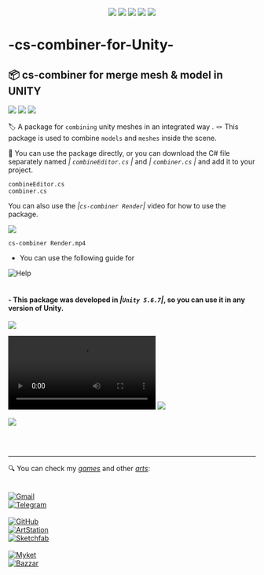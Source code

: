 <p align="center">
   <img src="https://img.shields.io/badge/Version-5.2.4-abcdef?style=flat">
   <img src="https://img.shields.io/badge/.NET-512BD4?logo=dotnet&logoColor=fff">
   <img src="https://img.shields.io/badge/Unity%205.6.7-black?style=flat&logo=unity">
   <img src="https://custom-icon-badges.demolab.com/badge/C%23-%23239120.svg?logo=cshrp&logoColor=white">
   <img src="https://img.shields.io/badge/Apache%20Licence-2.0-0091ea?style=flat&labelColor=0071b7">
</p>
<https://img.shields.io/badge/Unity%205.6.7-black?style=flat&logo=unity>
<https://img.shields.io/badge/Unity-%23000000.svg?logo=unity&logoColor=white>
<https://custom-icon-badges.demolab.com/badge/Visual%20Studio-5C2D91.svg?&logo=visual-studio&logoColor=white>


# -cs-combiner-for-Unity-
## 📦 cs-combiner for merge mesh & model in UNITY
<img src="https://img.shields.io/badge/Mesh%20%26%20Fbx-Combiner-orange?style=plastic&labelColor=green">
   <img src="https://img.shields.io/badge/Better-For Your Game Performance-%239CAEA9?style=plastic&labelColor=%23CCDAD1">
   <img src="https://img.shields.io/badge/Easy-To%20Use-%2338302E?style=plastic&labelColor=%236F6866">


 🏷 A package for ```combining``` unity meshes in an integrated way . 🪢 This package is used to combine ```models``` and ```meshes``` inside the scene. 

 🔑 You can use the package directly, or you can download the C# file separately named *| ```combineEditor.cs``` |* and *| ```combiner.cs``` |* and add it to your project.
 ```
combineEditor.cs
combiner.cs
```
You can also use the *|```cs-combiner Render```|* video for how to use the package.

<img src="https://img.shields.io/badge/With%20Video-To%20Help%20You-%2320FC8F?style=social&labelColor=%233F5E5A">

```
cs-combiner Render.mp4
```
- You can use the following guide for

![Help](https://github.com/user-attachments/assets/9deb0f9b-d3f2-47ea-bd16-3dfb97042292)
<br><br>
#### - This package was developed in *|``` Unity 5.6.7 ```|*, so you can use it in any version of Unity.
<img src="https://img.shields.io/badge/Unity-black?style=flat&logo=unity"> <br>

<video src="https://github.com/user-attachments/assets/8eeb2006-6de9-4fd0-a8a1-f847eaa6fb8b" controls></video>
<img src="https://img.shields.io/badge/Use%20It-%233F5E5A?style=for-the-badge&labelColor=%23353831">

<img src="https://img.shields.io/badge/To%20Learn-And%20Use-%2320FC8F?style=plastic&labelColor=%233F5E5A">

<br><br>
  <hr>

🔍 You can check my *[games](https://B2n.ir/my-myket)* and other *[arts](https://B2n.ir/artstation)*:<br><br>
<br>
[![Gmail](https://img.shields.io/badge/Gmail-D14836?logo=gmail&logoColor=white)](https://www.naiad.art.studio@gmail.com)<br>
[![Telegram](https://img.shields.io/badge/Telegram-2CA5E0?logo=telegram&logoColor=white)](http://telegram.me/GhurbeSABZI)<br>
<br>
[![GitHub](https://img.shields.io/badge/GitHub-%23121011.svg?logo=github&logoColor=white)](https://github.com/qewr1324)<br>
[![ArtStation](https://img.shields.io/badge/Art%20Station-22a6e2?style=flat&logo=artstation&labelColor=404044)](https://B2n.ir/artstation)<br>
[![Sketchfab](https://img.shields.io/badge/Sketchfab-abcdef?style=flat&logo=sketchfab&logoColor=white&labelColor=2aaadd)](https://B2n.ir/sketchfab)<br>
<br>
[![Myket](https://img.shields.io/badge/Myket-0091ea?style=flat&logoSize=auto&label=%E2%93%82%EF%B8%8F&labelColor=0071b7)](https://B2n.ir/my-myket)<br>
[![Bazzar](https://img.shields.io/badge/Bazzar-64c317?style=flat&label=%F0%9F%8D%B5&labelColor=009950)](https://B2n.ir/my-cafebazaar)<br>
<br>
